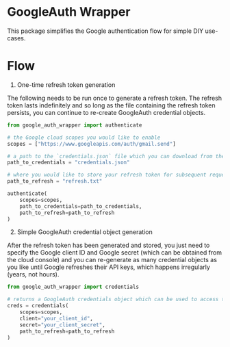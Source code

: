 # GoogleAuth Wrapper

This package simplifies the Google authentication flow for simple DIY use-cases.

# Flow

1. One-time refresh token generation

The following needs to be run once to generate a refresh token. The refresh token lasts indefinitely and so long as the file containing the refresh token persists, you can continue to re-create GoogleAuth credential objects.

```python
from google_auth_wrapper import authenticate

# the Google cloud scopes you would like to enable
scopes = ["https://www.googleapis.com/auth/gmail.send"]

# a path to the `credentials.json` file which you can download from the Google cloud console
path_to_credentials = "credentials.json"

# where you would like to store your refresh token for subsequent requests
path_to_refresh = "refresh.txt"

authenticate(
    scopes=scopes,
    path_to_credentials=path_to_credentials,
    path_to_refresh=path_to_refresh
)
```

2. Simple GoogleAuth credential object generation

After the refresh token has been generated and stored, you just need to specify the Google client ID and Google secret (which can be obtained from the cloud console) and you can re-generate as many credential objects as you like until Google refreshes their API keys, which happens irregularly (years, not hours).

```python
from google_auth_wrapper import credentials

# returns a GoogleAuth credentials object which can be used to access the specified scopes
creds = credentials(
    scopes=scopes,
    client="your_client_id",
    secret="your_client_secret",
    path_to_refresh=path_to_refresh
)
```

